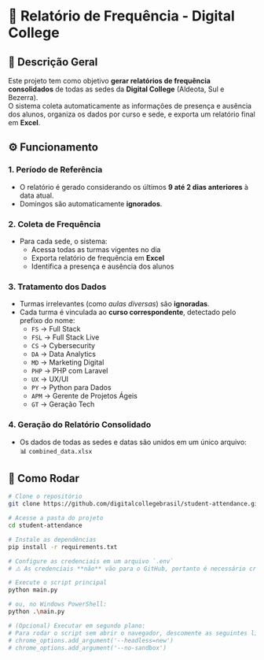# 📄 Relatório de Frequência - Digital College

## 📌 Descrição Geral
Este projeto tem como objetivo **gerar relatórios de frequência consolidados** de todas as sedes da **Digital College** (Aldeota, Sul e Bezerra).  
O sistema coleta automaticamente as informações de presença e ausência dos alunos, organiza os dados por curso e sede, e exporta um relatório final em **Excel**.  


## ⚙️ Funcionamento

### 1. **Período de Referência**
- O relatório é gerado considerando os últimos **9 até 2 dias anteriores** à data atual.
- Domingos são automaticamente **ignorados**.

### 2. **Coleta de Frequência**
- Para cada sede, o sistema:
  - Acessa todas as turmas vigentes no dia
  - Exporta relatório de frequência em **Excel**
  - Identifica a presença e ausência dos alunos

### 3. **Tratamento dos Dados**
- Turmas irrelevantes (como *aulas diversas*) são **ignoradas**.
- Cada turma é vinculada ao **curso correspondente**, detectado pelo prefixo do nome:
  - `FS` → Full Stack  
  - `FSL` → Full Stack Live  
  - `CS` → Cybersecurity  
  - `DA` → Data Analytics  
  - `MD` → Marketing Digital  
  - `PHP` → PHP com Laravel  
  - `UX` → UX/UI  
  - `PY` → Python para Dados  
  - `APM` → Gerente de Projetos Ágeis  
  - `GT` → Geração Tech  

### 4. **Geração do Relatório Consolidado**
- Os dados de todas as sedes e datas são unidos em um único arquivo:  
  📊 `combined_data.xlsx`

## 🚀 Como Rodar
```bash
# Clone o repositório
git clone https://github.com/digitalcollegebrasil/student-attendance.git

# Acesse a pasta do projeto
cd student-attendance

# Instale as dependências
pip install -r requirements.txt

# Configure as credenciais em um arquivo `.env`
# ⚠️ As credenciais **não** vão para o GitHub, portanto é necessário criar o arquivo localmente com os dados fornecidos.

# Execute o script principal
python main.py

# ou, no Windows PowerShell:
python .\main.py

# (Opcional) Executar em segundo plano:
# Para rodar o script sem abrir o navegador, descomente as seguintes linhas no arquivo main.py:
# chrome_options.add_argument('--headless=new')
# chrome_options.add_argument('--no-sandbox')
```


